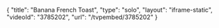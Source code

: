 {
    "title": "Banana French Toast",
    "type": "solo",
    "layout": "iframe-static",
    "videoId": "3785202",
    "url": "\/tvpembed\/3785202"
}
